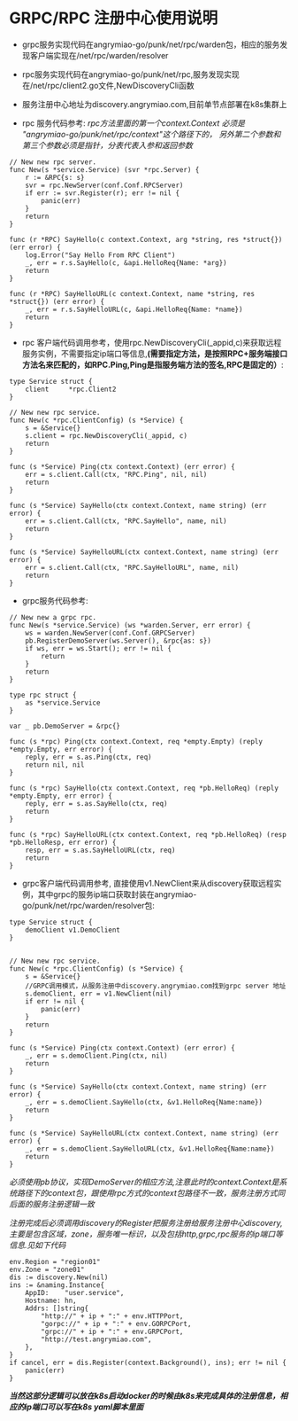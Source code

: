 # GRPC/RPC 注册中心使用说明

+ grpc服务实现代码在angrymiao-go/punk/net/rpc/warden包，相应的服务发现客户端实现在/net/rpc/warden/resolver 
+ rpc服务实现代码在angrymiao-go/punk/net/rpc,服务发现实现在/net/rpc/client2.go文件,NewDiscoveryCli函数
+ 服务注册中心地址为discovery.angrymiao.com,目前单节点部署在k8s集群上
  
  
+ rpc 服务代码参考:
*rpc方法里面的第一个context.Context 必须是 "angrymiao-go/punk/net/rpc/context"这个路径下的，*
*另外第二个参数和第三个参数必须是指针，分表代表入参和返回参数*
```cassandraql
// New new rpc server.
func New(s *service.Service) (svr *rpc.Server) {
	r := &RPC{s: s}
	svr = rpc.NewServer(conf.Conf.RPCServer)
	if err := svr.Register(r); err != nil {
		panic(err)
	}
	return
}

func (r *RPC) SayHello(c context.Context, arg *string, res *struct{}) (err error) {
	log.Error("Say Hello From RPC Client")
	_, err = r.s.SayHello(c, &api.HelloReq{Name: *arg})
	return
}

func (r *RPC) SayHelloURL(c context.Context, name *string, res *struct{}) (err error) {
	_, err = r.s.SayHelloURL(c, &api.HelloReq{Name: *name})
	return
}
```
+ rpc 客户端代码调用参考，使用rpc.NewDiscoveryCli(_appid,c)来获取远程服务实例，不需要指定ip端口等信息,**(需要指定方法，是按照RPC+服务端接口方法名来匹配的，如RPC.Ping,Ping是指服务端方法的签名,RPC是固定的）**:
```
type Service struct {
	client     *rpc.Client2
}

// New new rpc service.
func New(c *rpc.ClientConfig) (s *Service) {
	s = &Service{}
	s.client = rpc.NewDiscoveryCli(_appid, c)
	return
}

func (s *Service) Ping(ctx context.Context) (err error) {
	err = s.client.Call(ctx, "RPC.Ping", nil, nil)
	return
}

func (s *Service) SayHello(ctx context.Context, name string) (err error) {
	err = s.client.Call(ctx, "RPC.SayHello", name, nil)
	return
}

func (s *Service) SayHelloURL(ctx context.Context, name string) (err error) {
	err = s.client.Call(ctx, "RPC.SayHelloURL", name, nil)
	return
}

```

+ grpc服务代码参考:
```cassandraql
// New new a grpc rpc.
func New(s *service.Service) (ws *warden.Server, err error) {
	ws = warden.NewServer(conf.Conf.GRPCServer)
	pb.RegisterDemoServer(ws.Server(), &rpc{as: s})
	if ws, err = ws.Start(); err != nil {
		return
	}
	return
}

type rpc struct {
	as *service.Service
}

var _ pb.DemoServer = &rpc{}

func (s *rpc) Ping(ctx context.Context, req *empty.Empty) (reply *empty.Empty, err error) {
	reply, err = s.as.Ping(ctx, req)
	return nil, nil
}

func (s *rpc) SayHello(ctx context.Context, req *pb.HelloReq) (reply *empty.Empty, err error) {
	reply, err = s.as.SayHello(ctx, req)
	return
}

func (s *rpc) SayHelloURL(ctx context.Context, req *pb.HelloReq) (resp *pb.HelloResp, err error) {
	resp, err = s.as.SayHelloURL(ctx, req)
	return
}

```

+ grpc客户端代码调用参考, 直接使用v1.NewClient来从discovery获取远程实例，其中grpc的服务ip端口获取封装在angrymiao-go/punk/net/rpc/warden/resolver包:
```cassandraql
type Service struct {
	demoClient v1.DemoClient
}


// New new rpc service.
func New(c *rpc.ClientConfig) (s *Service) {
	s = &Service{}
	//GRPC调用模式，从服务注册中discovery.angrymiao.com找到grpc server 地址
	s.demoClient, err = v1.NewClient(nil)
	if err != nil {
		panic(err)
	}
	return
}

func (s *Service) Ping(ctx context.Context) (err error) {
	_, err = s.demoClient.Ping(ctx, nil)
	return
}

func (s *Service) SayHello(ctx context.Context, name string) (err error) {
	_, err = s.demoClient.SayHello(ctx, &v1.HelloReq{Name:name})
	return
}

func (s *Service) SayHelloURL(ctx context.Context, name string) (err error) {
	_, err = s.demoClient.SayHelloURL(ctx, &v1.HelloReq{Name:name})
	return
}

```
*必须使用pb协议，实现DemoServer的相应方法,注意此时的context.Context是系统路径下的context包，跟使用rpc方式的context包路径不一致，服务注册方式同后面的服务注册逻辑一致*


*注册完成后必须调用discovery的Register把服务注册给服务注册中心discovery,主要是包含区域，zone，服务唯一标识，以及包括http,grpc,rpc服务的ip端口等信息.见如下代码*
```cassandraql
env.Region = "region01"
env.Zone = "zone01"
dis := discovery.New(nil)
ins := &naming.Instance{
    AppID:    "user.service",
    Hostname: hn,
    Addrs: []string{
        "http://" + ip + ":" + env.HTTPPort,
        "gorpc://" + ip + ":" + env.GORPCPort,
        "grpc://" + ip + ":" + env.GRPCPort,
        "http://test.angrymiao.com",
    },
}
if cancel, err = dis.Register(context.Background(), ins); err != nil {
    panic(err)
}
```
***当然这部分逻辑可以放在k8s启动docker的时候由k8s来完成具体的注册信息，相应的ip端口可以写在k8s yaml脚本里面***